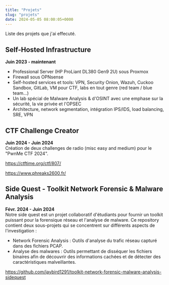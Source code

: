 ```yaml
---
title: "Projets"
slug: "projets"
date: 2024-05-05 08:00:05+0000
---
```


Liste des projets que j'ai effecuté.

## **Self-Hosted Infrastructure**
<strong class="alternate">Juin 2023 - maintenant</strong><br>
- Professional Server (HP ProLiant DL380 Gen9 2U) sous Proxmox
- Firewall sous OPNsense
- Self-hosted services et tools: VPN, Security Onion, Wazuh, Cuckoo Sandbox, GitLab, VM pour CTF, labs en tout genre (red team / blue team...)
- Un lab spécial de Malware Analysis & d'OSINT avec une emphase sur la sécurité, la vie privée et l'OPSEC
- Architecture, network segmentation, intégration IPS/IDS, load balancing, SRE, VPN


## **CTF Challenge Creator**
<strong class="alternate">Juin 2024 - Juin 2024</strong><br>
Création de deux challenges de radio (misc easy and medium) pour le "PwnMe CTF 2024".

https://ctftime.org/ctf/807/

https://www.phreaks2600.fr/


## **Side Quest - Toolkit Network Forensic & Malware Analysis**
<strong class="alternate">Févr. 2024 - Juin 2024</strong><br>
Notre side quest est un projet collaboratif d'étudiants pour fournir un toolkit puissant pour la forensique réseau et l'analyse de malware. Ce repository contient deux sous-projets qui se concentrent sur différents aspects de l'investigation :
- Network Forensic Analysis : Outils d'analyse du trafic réseau capturé dans des fichiers PCAP.
- Analyse des malwares : Outils permettant de disséquer les fichiers binaires afin de découvrir des informations cachées et de détecter des caractéristiques malveillantes.

https://github.com/jaybird1291/toolkit-network-forensic-malware-analysis-sidequest
